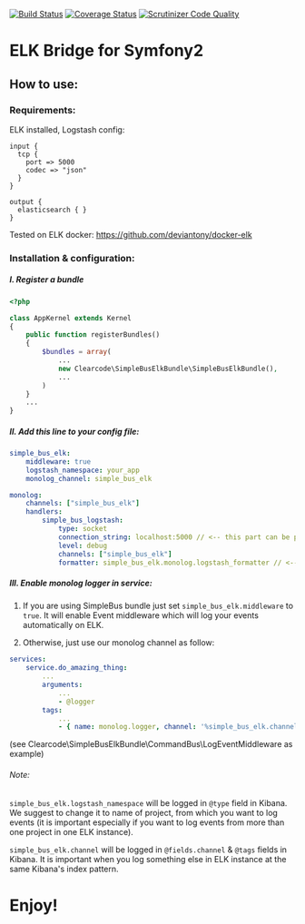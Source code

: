 [![Build Status](https://travis-ci.org/ClearcodeHQ/SimpleBusElkBundle.svg?branch=master)](https://travis-ci.org/ClearcodeHQ/SimpleBusElkBundle)
[![Coverage Status](https://coveralls.io/repos/ClearcodeHQ/SimpleBusElkBundle/badge.svg?branch=master&service=github)](https://coveralls.io/github/ClearcodeHQ/SimpleBusElkBundle?branch=master)
[![Scrutinizer Code Quality](https://scrutinizer-ci.com/g/ClearcodeHQ/SimpleBusElkBundle/badges/quality-score.png?b=master)](https://scrutinizer-ci.com/g/ClearcodeHQ/SimpleBusElkBundle/?branch=master)

# ELK Bridge for Symfony2

## How to use:

### Requirements:

ELK installed, Logstash config:

```
input {
  tcp {
    port => 5000
    codec => "json"
  }
}

output {
  elasticsearch { }
}
```

Tested on ELK docker: https://github.com/deviantony/docker-elk

### Installation & configuration:

##### I. Register a bundle

```php
<?php

class AppKernel extends Kernel
{
    public function registerBundles()
    {
        $bundles = array(
            ...
            new Clearcode\SimpleBusElkBundle\SimpleBusElkBundle(),
            ...
        )
    }
    ...
}
```

##### II. Add this line to your config file:

```yaml
simple_bus_elk:
    middleware: true
    logstash_namespace: your_app
    monolog_channel: simple_bus_elk

monolog:
    channels: ["simple_bus_elk"]
    handlers:
        simple_bus_logstash:
            type: socket
            connection_string: localhost:5000 // <-- this part can be parametrized!
            level: debug
            channels: ["simple_bus_elk"]
            formatter: simple_bus_elk.monolog.logstash_formatter // <-- you can use our default, beautiful formatter or write your own if you want to!
```

##### III. Enable monolog logger in service:

1. If you are using SimpleBus bundle just set ``simple_bus_elk.middleware`` to ``true``. It will enable Event middleware which will log your events automatically on ELK.

2. Otherwise, just use our monolog channel as follow:

```yaml
services:
    service.do_amazing_thing:
        ...
        arguments:
            ...
            - @logger
        tags:
            ...
            - { name: monolog.logger, channel: '%simple_bus_elk.channel%' }
```

(see Clearcode\SimpleBusElkBundle\CommandBus\LogEventMiddleware as example)

###### Note:

``simple_bus_elk.logstash_namespace`` will be logged in ``@type`` field in Kibana. We suggest to change it to name of project, from which you want to log events
(it is important especially if you want to log events from more than one project in one ELK instance).

``simple_bus_elk.channel`` will be logged in ``@fields.channel`` & ``@tags`` fields in Kibana. It is important when you log something else in ELK instance
at the same Kibana's index pattern.

# Enjoy!
